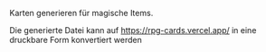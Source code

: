 Karten generieren für magische Items.

Die generierte Datei kann auf https://rpg-cards.vercel.app/ in eine druckbare Form konvertiert werden
